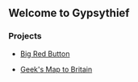 ## Welcome to Gypsythief

### Projects

* [Big Red Button](http://www.gypsythief.org.uk/BigRedButton/)

* [Geek's Map to Britain](http://www.gypsythief.org.uk/GeeksMapToBritain/index.html)

